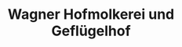 ---
title: "Wagner Hofmolkerei und Geflügelhof"
url: /gustenfelden/wagner-hofmolkerei-und-gefluegelhof/
shop: Hofladen
---